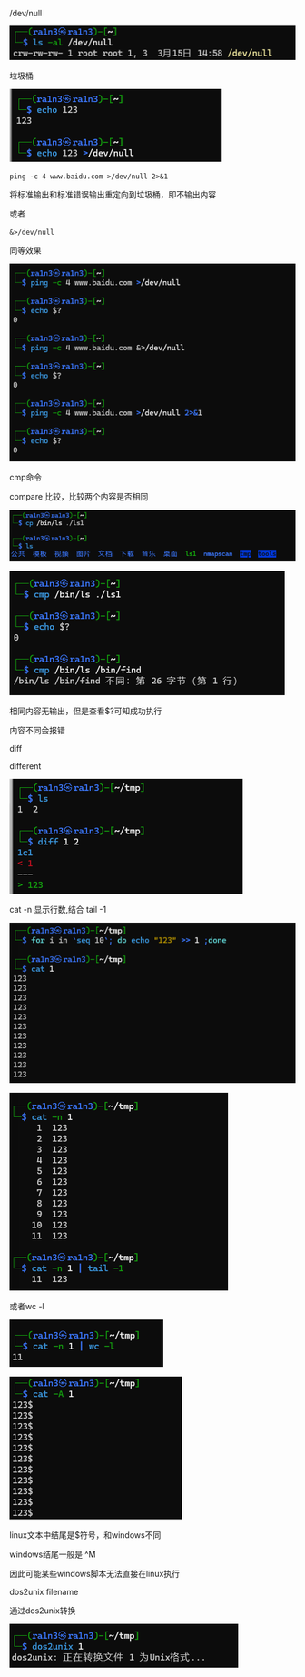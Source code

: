 /dev/null

![image-20250315191439542](assets/image-20250315191439542.png)

垃圾桶



![image-20250315191506414](assets/image-20250315191506414.png)



```
ping -c 4 www.baidu.com >/dev/null 2>&1
```

将标准输出和标准错误输出重定向到垃圾桶，即不输出内容

或者

```
&>/dev/null
```

同等效果



![image-20250315191820742](assets/image-20250315191820742.png)





cmp命令

compare 比较，比较两个内容是否相同

![image-20250315192101661](assets/image-20250315192101661.png)

![image-20250315192107850](assets/image-20250315192107850.png)



相同内容无输出，但是查看$?可知成功执行

内容不同会报错





diff 

different

![image-20250315192645798](assets/image-20250315192645798.png)





cat -n 显示行数,结合 tail -1

![image-20250315192942041](assets/image-20250315192942041.png)

![image-20250315192945971](assets/image-20250315192945971.png)

或者wc -l

![image-20250315193013276](assets/image-20250315193013276.png)



![image-20250315193425958](assets/image-20250315193425958.png)

linux文本中结尾是$符号，和windows不同

windows结尾一般是 ^M

因此可能某些windows脚本无法直接在linux执行

dos2unix filename

通过dos2unix转换

![image-20250315193638517](assets/image-20250315193638517.png)